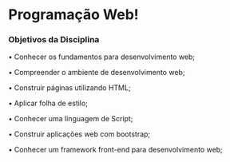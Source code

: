 # Programação Web!
### Objetivos da Disciplina

• Conhecer os fundamentos para desenvolvimento web;

• Compreender o ambiente de desenvolvimento web;

• Construir páginas utilizando HTML;

• Aplicar folha de estilo;

• Conhecer uma linguagem de Script;

• Construir aplicações web com bootstrap;

• Conhecer um framework front-end para desenvolvimento web;

